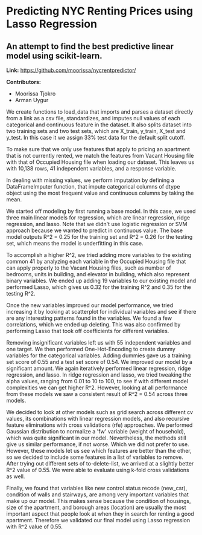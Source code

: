 # Predicting NYC Renting Prices using Lasso Regression
## An attempt to find the best predictive linear model using scikit-learn.

**Link:** https://github.com/moorissa/nycrentpredictor/

**Contributors:**
* Moorissa Tjokro
* Arman Uygur

We create functions to load_data that imports and parses a dataset directly from a link as a csv file, standardizes, and imputes null values of each categorical and continuous feature in the dataset. It also splits dataset into two training sets and two test sets, which are X_train, y_train, X_test and y_test. In this case it we assign 33% test data for the default split cutoff.

To make sure that we only use features that apply to pricing an apartment that is not currently rented, we match the features from Vacant Housing file with that of Occupied Housing file when loading our dataset. This leaves us with 10,138 rows, 41 independent variables, and a response variable.

In dealing with missing values, we perform imputation by defining a DataFrameImputer function, that impute categorical columns of dtype object using the most frequent value and continuous columns by taking the mean.

We started off modeling by first running a base model. In this case, we used three main linear models for regression, which are linear regression, ridge regression, and lasso. Note that we didn't use logistic regression or SVM approach because we wanted to predict in continuous value. The base model outputs R^2 = 0.25 for the training set and R^2 = 0.26 for the testing set, which means the model is underfitting in this case.

To accomplish a higher R^2, we tried adding more variables to the existing common 41 by analyzing each variable in the Occupied Housing file that can apply properly to the Vacant Housing files, such as number of bedrooms, units in building, and elevator in building, which also represent binary variables. We ended up adding 19 variables to our existing model and performed Lasso, which gives us 0.32 for the training R^2 and 0.35 for the testing R^2.

Once the new variables improved our model performance, we tried increasing it by looking at scatterplot for individual variables and see if there are any interesting patterns found in the variables. We found a few correlations, which we ended up deleting. This was also confirmed by performing Lasso that took off coefficients for different variables.

Removing insignificant variables left us with 55 independent variables and one target. We then performed One-Hot-Encoding to create dummy variables for the categorical variables. Adding dummies gave us a training set score of 0.55 and a test set score of 0.54. We improved our model by a significant amount. We again iteratively performed linear regression, ridge regression, and lasso. In ridge regression and lasso, we tried tweaking the alpha values, ranging from 0.01 to 10 to 100, to see if with different model complexities we can get higher R^2. However, looking at all performance from these models we saw a consistent result of R^2 = 0.54 across three models.

We decided to look at other models such as grid search across different cv values, its combinations with linear regression models, and also recursive feature eliminations with cross validations (rfe) approaches. We performed Gaussian distribution to normalize a 'fw' variable (weight of household), which was quite significant in our model. Nevertheless, the methods still give us similar performance, if not worse. Which we did not prefer to use. However, these models let us see which features are better than the other, so we decided to include some features in a list of variables to remove. After trying out different sets of to-delete-list, we arrived at a slightly better R^2 value of 0.55. We were able to evaluate using k-fold cross validations as well.

Finally, we found that variables like new control status recode (new_csr), condition of walls and stairways, are among very important variables that make up our model. This makes sense because the condition of housings, size of the apartment, and borough areas (location) are usually the most important aspect that people look at when they in search for renting a good apartment. Therefore we validated our final model using Lasso regression with R^2 value of 0.55.
